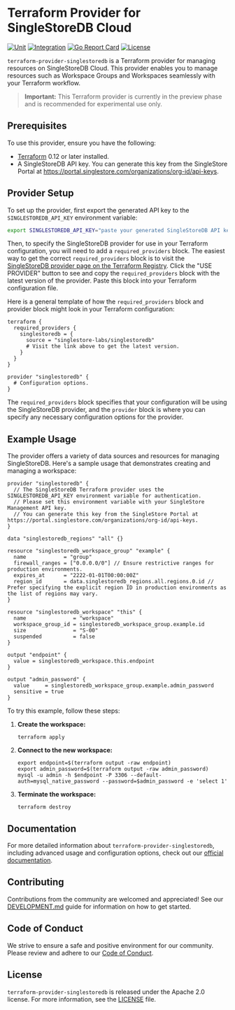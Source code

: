 # Terraform Provider for SingleStoreDB Cloud

[![Unit](https://github.com/singlestore-labs/terraform-provider-singlestoredb/actions/workflows/unit.yml/badge.svg)](https://github.com/singlestore-labs/terraform-provider-singlestoredb/actions)
[![Integration](https://github.com/singlestore-labs/terraform-provider-singlestoredb/actions/workflows/integration.yml/badge.svg)](https://github.com/singlestore-labs/terraform-provider-singlestoredb/actions)
[![Go Report Card](https://goreportcard.com/badge/github.com/singlestore-labs/terraform-provider-singlestoredb)](https://goreportcard.com/report/github.com/singlestore-labs/terraform-provider-singlestoredb)
[![License](https://img.shields.io/github/license/singlestore-labs/terraform-provider-singlestoredb.svg)](https://github.com/singlestore-labs/terraform-provider-singlestoredb/blob/master/LICENSE)

`terraform-provider-singlestoredb` is a Terraform provider for managing resources on SingleStoreDB Cloud. This provider enables you to manage resources such as Workspace Groups and Workspaces seamlessly with your Terraform workflow.

> **Important:** This Terraform provider is currently in the preview phase and is recommended for experimental use only.

## Prerequisites

To use this provider, ensure you have the following:

- [Terraform](https://learn.hashicorp.com/tutorials/terraform/install-cli) 0.12 or later installed.
- A SingleStoreDB API key. You can generate this key from the SingleStore Portal at https://portal.singlestore.com/organizations/org-id/api-keys.

## Provider Setup

To set up the provider, first export the generated API key to the `SINGLESTOREDB_API_KEY` environment variable:

```bash
export SINGLESTOREDB_API_KEY="paste your generated SingleStoreDB API key here"
```

Then, to specify the SingleStoreDB provider for use in your Terraform configuration, you will need to add a `required_providers` block. The easiest way to get the correct `required_providers` block is to visit the [SingleStoreDB provider page on the Terraform Registry](https://registry.terraform.io/providers/singlestore-labs/singlestoredb/latest). Click the "USE PROVIDER" button to see and copy the `required_providers` block with the latest version of the provider. Paste this block into your Terraform configuration file.

Here is a general template of how the `required_providers` block and provider block might look in your Terraform configuration:

```hcl
terraform {
  required_providers {
    singlestoredb = {
      source = "singlestore-labs/singlestoredb"
      # Visit the link above to get the latest version.
    }
  }
}

provider "singlestoredb" {
  # Configuration options.
}
```

The `required_providers` block specifies that your configuration will be using the SingleStoreDB provider, and the `provider` block is where you can specify any necessary configuration options for the provider.

## Example Usage

The provider offers a variety of data sources and resources for managing SingleStoreDB. Here's a sample usage that demonstrates creating and managing a workspace:

```hcl
provider "singlestoredb" {
  // The SingleStoreDB Terraform provider uses the SINGLESTOREDB_API_KEY environment variable for authentication.
  // Please set this environment variable with your SingleStore Management API key.
  // You can generate this key from the SingleStore Portal at https://portal.singlestore.com/organizations/org-id/api-keys.
}

data "singlestoredb_regions" "all" {}

resource "singlestoredb_workspace_group" "example" {
  name            = "group"
  firewall_ranges = ["0.0.0.0/0"] // Ensure restrictive ranges for production environments.
  expires_at      = "2222-01-01T00:00:00Z"
  region_id       = data.singlestoredb_regions.all.regions.0.id // Prefer specifying the explicit region ID in production environments as the list of regions may vary.
}

resource "singlestoredb_workspace" "this" {
  name               = "workspace"
  workspace_group_id = singlestoredb_workspace_group.example.id
  size               = "S-00"
  suspended          = false
}

output "endpoint" {
  value = singlestoredb_workspace.this.endpoint
}

output "admin_password" {
  value     = singlestoredb_workspace_group.example.admin_password
  sensitive = true
}
```

To try this example, follow these steps:

1. **Create the workspace:**

    ```shell
    terraform apply
    ```

2. **Connect to the new workspace:**

    ```shell
    export endpoint=$(terraform output -raw endpoint)
    export admin_password=$(terraform output -raw admin_password)
    mysql -u admin -h $endpoint -P 3306 --default-auth=mysql_native_password --password=$admin_password -e 'select 1'
    ```

3. **Terminate the workspace:**

    ```shell
    terraform destroy
    ```

## Documentation

For more detailed information about `terraform-provider-singlestoredb`, including advanced usage and configuration options, check out our [official documentation](./docs/index.md).

## Contributing

Contributions from the community are welcomed and appreciated! See our [DEVELOPMENT.md](DEVELOPMENT.md) guide for information on how to get started.

## Code of Conduct

We strive to ensure a safe and positive environment for our community. Please review and adhere to our [Code of Conduct](CODE_OF_CONDUCT.md).

## License

`terraform-provider-singlestoredb` is released under the Apache 2.0 license. For more information, see the [LICENSE](LICENSE) file.